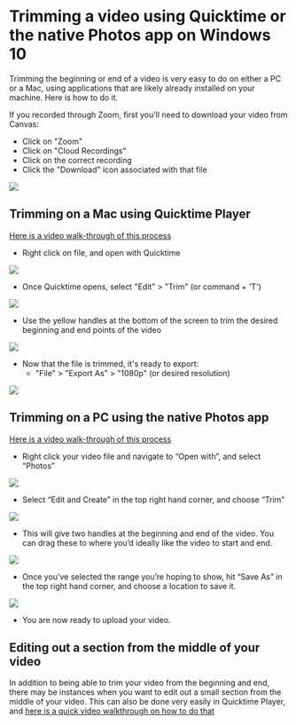 # Trimming a video using Quicktime or the native Photos app on Windows 10

Trimming the beginning or end of a video is very easy to do on either a PC or a Mac, using applications that are likely already installed on your machine. Here is how to do it.

If you recorded through Zoom, first you'll need to download your video from Canvas:

  * Click on "Zoom"
  * Click on "Cloud Recordings"
  * Click on the correct recording
  * Click the "Download" icon associated with that file

  ![](https://files.slack.com/files-pri/T0HTW3H0V-F015V1N6GHG/download-from-canvas_360.gif?pub_secret=2fd2855e6d)

## Trimming on a Mac using Quicktime Player

[Here is a video walk-through of this process](https://youtu.be/C1Gb3Ptudqg)

  * Right click on file, and open with Quicktime

![](https://files.slack.com/files-pri/T0HTW3H0V-F015EAVTSUF/trim-quicktime-gif_001_360.gif?pub_secret=31db4a165f)

  * Once Quicktime opens, select "Edit" > "Trim" (or command + 'T')

![](https://files.slack.com/files-pri/T0HTW3H0V-F01618LPZ1A/trim-quicktime-gif_002_360.gif?pub_secret=12f0dab19e)

  * Use the yellow handles at the bottom of the screen to trim the desired beginning and end points of the video

![](https://files.slack.com/files-pri/T0HTW3H0V-F016JTX7MNC/trim-quicktime-gif_003_360.gif?pub_secret=5137223cf5)

  * Now that the file is trimmed, it's ready to export:
    * "File" > "Export As" > "1080p" (or desired resolution)

![](https://files.slack.com/files-pri/T0HTW3H0V-F01618M72P6/trim-quicktime-gif_004_360.gif?pub_secret=d3d45e8f77)

## Trimming on a PC using the native Photos app

[Here is a video walk-through of this process](https://youtu.be/YSzQhaUwvUo)

  * Right click your video file and navigate to “Open with”, and select “Photos”

![](https://files.slack.com/files-pri/T0HTW3H0V-F015UVADJBU/pc-video-trimming-gifs_001_360.gif?pub_secret=effaeb833c)

  * Select “Edit and Create” in the top right hand corner, and choose “Trim”

![](https://files.slack.com/files-pri/T0HTW3H0V-F015V612GLT/pc-video-trimming-gifs_002_360.gif?pub_secret=cf322fe0e8)

  * This will give two handles at the beginning and end of the video. You can drag these to where you’d ideally like the video to start and end.

![](https://files.slack.com/files-pri/T0HTW3H0V-F015V618YPM/pc-video-trimming-gifs_003_360.gif?pub_secret=14dcc1026a)

  * Once you’ve selected the range you’re hoping to show, hit “Save As” in the top right hand corner, and choose a location to save it.

![](https://files.slack.com/files-pri/T0HTW3H0V-F015E7GEYTH/pc-video-trimming-gifs_004_360.gif?pub_secret=fb02ccd983)

  * You are now ready to upload your video.

## Editing out a section from the middle of your video

In addition to being able to trim your video from the beginning and end, there may be instances when you want to edit out a small section from the middle of your video. This can also be done very easily in Quicktime Player, and [here is a quick video walkthrough on how to do that](https://www.youtube.com/watch?v=_1wm4khPOQI&feature=youtu.be)
